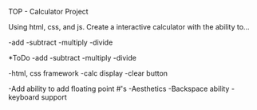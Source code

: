 TOP - Calculator Project

Using html, css, and js. Create a interactive calculator with the ability to...

-add
-subtract
-multiply
-divide 

*ToDo
-add
-subtract
-multiply
-divide

-html, css framework
-calc display
-clear button

-Add ability to add floating point #'s
-Aesthetics
-Backspace ability
-keyboard support